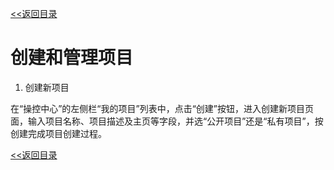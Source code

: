 [<<返回目录](README.md#code)

# 创建和管理项目

1. 创建新项目

在“操控中心”的左侧栏“我的项目”列表中，点击“创建”按钮，进入创建新项目页面，输入项目名称、项目描述及主页等字段，并选“公开项目”还是“私有项目”，按创建完成项目创建过程。

[<<返回目录](README.md#code)